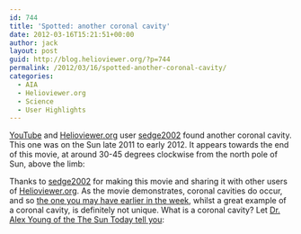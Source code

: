 ```yaml
---
id: 744
title: 'Spotted: another coronal cavity'
date: 2012-03-16T15:21:51+00:00
author: jack
layout: post
guid: http://blog.helioviewer.org/?p=744
permalink: /2012/03/16/spotted-another-coronal-cavity/
categories:
  - AIA
  - Helioviewer.org
  - Science
  - User Highlights
---
```

[YouTube](http://www.youtube.com) and [Helioviewer.org](http://www.helioviewer.org) user [sedge2002](http://www.youtube.com/user/sedge2002) found another coronal cavity. This one was on the Sun late 2011 to early 2012. It appears towards the end of this movie, at around 30-45 degrees clockwise from the north pole of Sun, above the limb:



Thanks to [sedge2002](http://www.youtube.com/user/sedge2002) for making this movie and sharing it with other users of [Helioviewer.org](http://www.helioviewer.org). As the movie demonstrates, coronal cavities do occur, and so [the one you may have earlier in the week](http://www.youtube.com/watch?v=8eWh8mIX-DI), whilst a great example of a coronal cavity, is definitely not unique. What is a coronal cavity? Let [Dr. Alex Young of the The Sun Today tell you](http://www.thesuntoday.org/current-observations/unidentified-sun-object-is-identified-a-little-black-spot-on-the-sun-today/):


